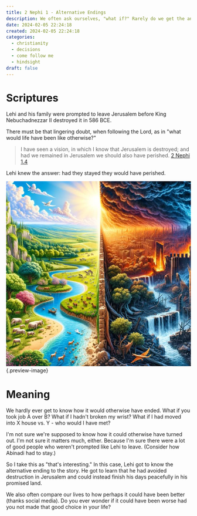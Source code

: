 ```yaml
---
title: 2 Nephi 1 - Alternative Endings
description: We often ask ourselves, "what if?" Rarely do we get the answer.
date: 2024-02-05 22:24:18
created: 2024-02-05 22:24:18
categories:
  - christianity
  - decisions
  - come follow me
  - hindsight
draft: false
---
```

# Scriptures

Lehi and his family were prompted to leave Jerusalem before King Nebuchadnezzar II destroyed it in 586 BCE. 

There must be that lingering doubt, when following the Lord, as in "what would life have been like otherwise?"

> I have seen a vision, in which I know that Jerusalem is destroyed; and had we remained in Jerusalem we should also have perished.
> [2 Nephi 1.4](../scriptures/2-nephi-1.4)

Lehi knew the answer: had they stayed they would have perished. 

![What if the alternative to the choices you made was actually a much worse life?](../img/dalle-paradise-vs-destruction.jpeg){.preview-image}

# Meaning

We hardly ever get to know how it would otherwise have ended. What if you took job A over B? What if I hadn't broken my wrist? What if I had moved into X house vs. Y - who would I have met?

I'm not sure we're supposed to know how it could otherwise have turned out. I'm not sure it matters much, either. Because I'm sure there were a lot of good people who weren't prompted like Lehi to leave. (Consider how Abinadi had to stay.)

So I take this as "that's interesting." In this case, Lehi got to know the alternative ending to the story. He got to learn that he had avoided destruction in Jerusalem and could instead finish his days peacefully in his promised land. 

We also often compare our lives to how perhaps it could have been better (thanks social media). Do you ever wonder if it could have been worse had you not made that good choice in your life?